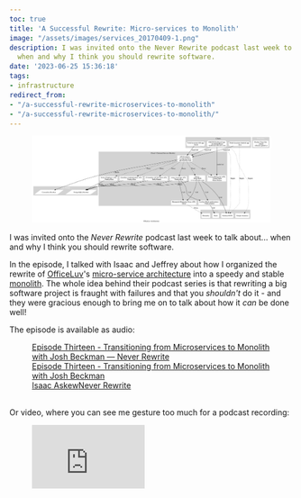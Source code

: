 ```yaml
---
toc: true
title: 'A Successful Rewrite: Micro-services to Monolith'
image: "/assets/images/services_20170409-1.png"
description: I was invited onto the Never Rewrite podcast last week to talk about...
  when and why I think you should rewrite software.
date: '2023-06-25 15:36:18'
tags:
- infrastructure
redirect_from:
- "/a-successful-rewrite-microservices-to-monolith"
- "/a-successful-rewrite-microservices-to-monolith/"
---
```


<figure class="kg-card kg-image-card"><img src="/assets/images/services_20170409-1.png" /></figure>

I was invited onto the _Never Rewrite_ podcast last week to talk about... when and why I think you should rewrite software.

In the episode, I talked with Isaac and Jeffrey about how I organized the rewrite of [OfficeLuv](https://officeluv.com)'s [micro-service architecture](https://microservices.io) into a speedy and stable [monolith](https://microservices.io/patterns/monolithic.html). The whole idea behind their podcast series is that rewriting a big software project is fraught with failures and that you _shouldn't_ do it - and they were gracious enough to bring me on to talk about how it _can_ be done well!

The episode is available as audio:

<figure class="kg-card kg-bookmark-card"><a class="kg-bookmark-container" href="https://www.neverrewrite.com/podcast/episode-thirteen-microservices-monolith-josh-beckman"><div class="kg-bookmark-content">
<div class="kg-bookmark-title">Episode Thirteen - Transitioning from Microservices to Monolith with Josh Beckman — Never Rewrite</div>
<div class="kg-bookmark-description">Episode Thirteen - Transitioning from Microservices to Monolith with Josh Beckman</div>
<div class="kg-bookmark-metadata">
<img class="kg-bookmark-icon" src="https://assets.squarespace.com/universal/default-favicon.ico" alt=""><span class="kg-bookmark-author">Isaac Askew</span><span class="kg-bookmark-publisher">Never Rewrite</span>
</div>
</div>
<div class="kg-bookmark-thumbnail"><img src="https://images.squarespace-cdn.com/content/v1/64127dab7e53173c1e7c39a1/259a259c-cda0-466c-bba8-ef0cfb6e0e7c/logo-png.png" alt=""></div></a></figure>

Or video, where you can see me gesture too much for a podcast recording:

<figure class="kg-card kg-embed-card"><iframe width="200" height="113" src="https://www.youtube.com/embed/BFmaZyRtmHY?feature=oembed" frameborder="0" allow="accelerometer; autoplay; clipboard-write; encrypted-media; gyroscope; picture-in-picture; web-share" allowfullscreen="" title="Episode 13 - Transitioning from Microservices to Monolith with Josh Beckman"></iframe></figure>

